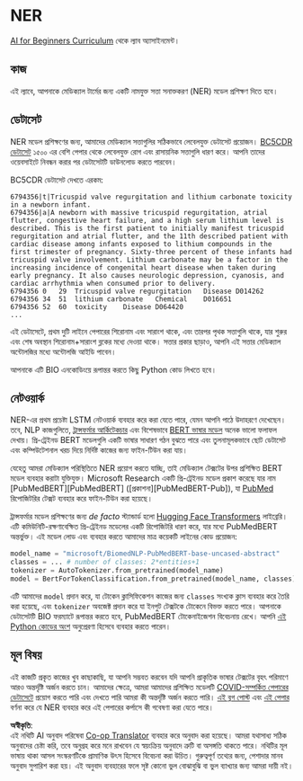 <!--
CO_OP_TRANSLATOR_METADATA:
{
  "original_hash": "032bda5068f543d6c1fcb30c34231461",
  "translation_date": "2025-08-26T08:50:28+00:00",
  "source_file": "lessons/5-NLP/19-NER/lab/README.md",
  "language_code": "bn"
}
-->
# NER

[AI for Beginners Curriculum](https://github.com/microsoft/ai-for-beginners) থেকে ল্যাব অ্যাসাইনমেন্ট।

## কাজ

এই ল্যাবে, আপনাকে মেডিক্যাল টার্মের জন্য একটি নামযুক্ত সত্তা সনাক্তকরণ (NER) মডেল প্রশিক্ষণ দিতে হবে।

## ডেটাসেট

NER মডেল প্রশিক্ষণের জন্য, আমাদের মেডিক্যাল সত্তাগুলির সঠিকভাবে লেবেলযুক্ত ডেটাসেট প্রয়োজন। [BC5CDR ডেটাসেট](https://biocreative.bioinformatics.udel.edu/tasks/biocreative-v/track-3-cdr/) ১৫০০ এর বেশি পেপার থেকে লেবেলযুক্ত রোগ এবং রাসায়নিক সত্তাগুলি ধারণ করে। আপনি তাদের ওয়েবসাইটে নিবন্ধন করার পর ডেটাসেটটি ডাউনলোড করতে পারবেন।

BC5CDR ডেটাসেট দেখতে এরকম:

```
6794356|t|Tricuspid valve regurgitation and lithium carbonate toxicity in a newborn infant.
6794356|a|A newborn with massive tricuspid regurgitation, atrial flutter, congestive heart failure, and a high serum lithium level is described. This is the first patient to initially manifest tricuspid regurgitation and atrial flutter, and the 11th described patient with cardiac disease among infants exposed to lithium compounds in the first trimester of pregnancy. Sixty-three percent of these infants had tricuspid valve involvement. Lithium carbonate may be a factor in the increasing incidence of congenital heart disease when taken during early pregnancy. It also causes neurologic depression, cyanosis, and cardiac arrhythmia when consumed prior to delivery.
6794356	0	29	Tricuspid valve regurgitation	Disease	D014262
6794356	34	51	lithium carbonate	Chemical	D016651
6794356	52	60	toxicity	Disease	D064420
...
```

এই ডেটাসেটে, প্রথম দুটি লাইনে পেপারের শিরোনাম এবং সারাংশ থাকে, এবং তারপর পৃথক সত্তাগুলি থাকে, যার শুরুর এবং শেষ অবস্থান শিরোনাম+সারাংশ ব্লকের মধ্যে দেওয়া থাকে। সত্তার প্রকার ছাড়াও, আপনি এই সত্তার মেডিক্যাল অন্টোলজির মধ্যে অন্টোলজি আইডি পাবেন।

আপনাকে এটি BIO এনকোডিংয়ে রূপান্তর করতে কিছু Python কোড লিখতে হবে।

## নেটওয়ার্ক

NER-এর প্রথম প্রচেষ্টা LSTM নেটওয়ার্ক ব্যবহার করে করা যেতে পারে, যেমন আপনি পাঠে উদাহরণে দেখেছেন। তবে, NLP কাজগুলিতে, [ট্রান্সফর্মার আর্কিটেকচার](https://en.wikipedia.org/wiki/Transformer_(machine_learning_model)) এবং বিশেষভাবে [BERT ভাষার মডেল](https://en.wikipedia.org/wiki/BERT_(language_model)) অনেক ভালো ফলাফল দেখায়। প্রি-ট্রেইনড BERT মডেলগুলি একটি ভাষার সাধারণ গঠন বুঝতে পারে এবং তুলনামূলকভাবে ছোট ডেটাসেট এবং কম্পিউটেশনাল খরচ দিয়ে নির্দিষ্ট কাজের জন্য ফাইন-টিউন করা যায়।

যেহেতু আমরা মেডিক্যাল পরিস্থিতিতে NER প্রয়োগ করতে যাচ্ছি, তাই মেডিক্যাল টেক্সটের উপর প্রশিক্ষিত BERT মডেল ব্যবহার করাটা যুক্তিযুক্ত। Microsoft Research একটি প্রি-ট্রেইনড মডেল প্রকাশ করেছে যার নাম [PubMedBERT][PubMedBERT] ([প্রকাশনা][PubMedBERT-Pub]), যা [PubMed](https://pubmed.ncbi.nlm.nih.gov/) রিপোজিটরির টেক্সট ব্যবহার করে ফাইন-টিউন করা হয়েছে।

ট্রান্সফর্মার মডেল প্রশিক্ষণের জন্য *de facto* স্ট্যান্ডার্ড হলো [Hugging Face Transformers](https://huggingface.co/) লাইব্রেরি। এটি কমিউনিটি-রক্ষণাবেক্ষিত প্রি-ট্রেইনড মডেলের একটি রিপোজিটরি ধারণ করে, যার মধ্যে PubMedBERT অন্তর্ভুক্ত। এই মডেল লোড এবং ব্যবহার করতে আমাদের মাত্র কয়েকটি লাইনের কোড প্রয়োজন:

```python
model_name = "microsoft/BiomedNLP-PubMedBERT-base-uncased-abstract"
classes = ... # number of classes: 2*entities+1
tokenizer = AutoTokenizer.from_pretrained(model_name)
model = BertForTokenClassification.from_pretrained(model_name, classes)
```

এটি আমাদের `model` প্রদান করে, যা টোকেন ক্লাসিফিকেশন কাজের জন্য `classes` সংখ্যক ক্লাস ব্যবহার করে তৈরি করা হয়েছে, এবং `tokenizer` অবজেক্ট প্রদান করে যা ইনপুট টেক্সটকে টোকেনে বিভক্ত করতে পারে। আপনাকে ডেটাসেটটি BIO ফরম্যাটে রূপান্তর করতে হবে, PubMedBERT টোকেনাইজেশন বিবেচনায় রেখে। আপনি [এই Python কোডের অংশ](https://gist.github.com/shwars/580b55684be3328eb39ecf01b9cbbd88) অনুপ্রেরণা হিসেবে ব্যবহার করতে পারেন।

## মূল বিষয়

এই কাজটি প্রকৃত কাজের খুব কাছাকাছি, যা আপনি সম্ভবত করবেন যদি আপনি প্রাকৃতিক ভাষার টেক্সটের বৃহৎ পরিমাণে আরও অন্তর্দৃষ্টি অর্জন করতে চান। আমাদের ক্ষেত্রে, আমরা আমাদের প্রশিক্ষিত মডেলটি [COVID-সম্পর্কিত পেপারের ডেটাসেটে](https://www.kaggle.com/allen-institute-for-ai/CORD-19-research-challenge) প্রয়োগ করতে পারি এবং দেখতে পারি আমরা কী অন্তর্দৃষ্টি অর্জন করতে পারি। [এই ব্লগ পোস্ট](https://soshnikov.com/science/analyzing-medical-papers-with-azure-and-text-analytics-for-health/) এবং [এই পেপার](https://www.mdpi.com/2504-2289/6/1/4) বর্ণনা করে যে NER ব্যবহার করে এই পেপারের কর্পাসে কী গবেষণা করা যেতে পারে।

**অস্বীকৃতি**:  
এই নথিটি AI অনুবাদ পরিষেবা [Co-op Translator](https://github.com/Azure/co-op-translator) ব্যবহার করে অনুবাদ করা হয়েছে। আমরা যথাসাধ্য সঠিক অনুবাদের চেষ্টা করি, তবে অনুগ্রহ করে মনে রাখবেন যে স্বয়ংক্রিয় অনুবাদে ত্রুটি বা অসঙ্গতি থাকতে পারে। নথিটির মূল ভাষায় থাকা আসল সংস্করণটিকে প্রামাণিক উৎস হিসেবে বিবেচনা করা উচিত। গুরুত্বপূর্ণ তথ্যের জন্য, পেশাদার মানব অনুবাদ সুপারিশ করা হয়। এই অনুবাদ ব্যবহারের ফলে সৃষ্ট কোনো ভুল বোঝাবুঝি বা ভুল ব্যাখ্যার জন্য আমরা দায়ী নই।
